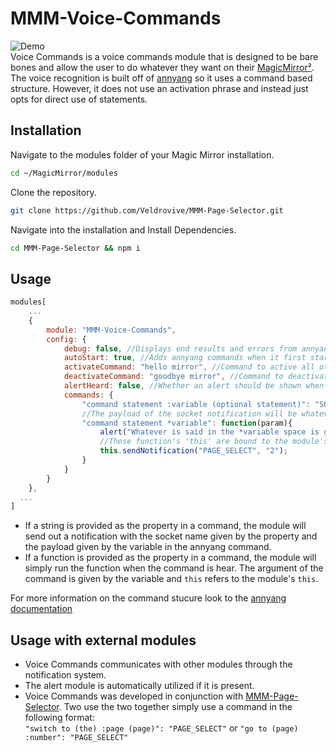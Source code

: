 # MMM-Voice-Commands
![Demo](https://i.imgur.com/u0k3598.gif)<br/>
Voice Commands is a voice commands module that is designed to be bare bones and allow the user to do whatever they want on their [MagicMirror²](https://github.com/MichMich/MagicMirror). The voice recognition is built off of [annyang](https://github.com/TalAter/annyang) so it uses a command based structure. However, it does not use an activation phrase and instead just opts for direct use of statements.

## Installation
Navigate to the modules folder of your Magic Mirror installation.
```bash
cd ~/MagicMirror/modules
```

Clone the repository.
```bash
git clone https://github.com/Veldrovive/MMM-Page-Selector.git
```

Navigate into the installation and Install Dependencies.
```bash
cd MMM-Page-Selector && npm i
```

## Usage
```js
modules[
    ...
    {
        module: "MMM-Voice-Commands",
        config: {
            debug: false, //Displays end results and errors from annyang in the Log
            autoStart: true, //Adds annyang commands when it first starts
            activateCommand: "hello mirror", //Command to active all other commands
            deactivateCommand: "goodbye mirror", //Command to deactivate all other commands
            alertHeard: false, //Whether an alert should be shown when annyang hears a phrase (mostly for debug)
            commands: {
                "command statement :variable (optional statement)": "SOCKET_NOTIFICATION_NAME",
                //The payload of the socket notification will be whatever is said in the :variable
                "command statement *variable": function(param){
                    alert("Whatever is said in the *variable space is given as the "+param);
                    //These function's 'this' are bound to the module's 'this' so you can do stuff like:
                    this.sendNotification("PAGE_SELECT", "2");
                }
            }
        }
    },
  ...
]
```
- If a string is provided as the property in a command, the module will send out a notification with the socket name given by the property and the payload given by the variable in the annyang command.<br/>
- If a function is provided as the property in a command, the module will simply run the function when the command is hear. The argument of the command is given by the variable and `this` refers to the module's `this`.

For more information on the command stucure look to the [annyang documentation](https://www.talater.com/annyang/)

## Usage with external modules
- Voice Commands communicates with other modules through the notification system.<br/>
- The alert module is automatically utilized if it is present.<br/>
- Voice Commands was developed in conjunction with [MMM-Page-Selector](https://github.com/Veldrovive/MMM-Page-Selector). Two use the two together simply use a command in the following format:<br/>
`"switch to (the) :page (page)": "PAGE_SELECT"` or `"go to (page) :number": "PAGE_SELECT"`
